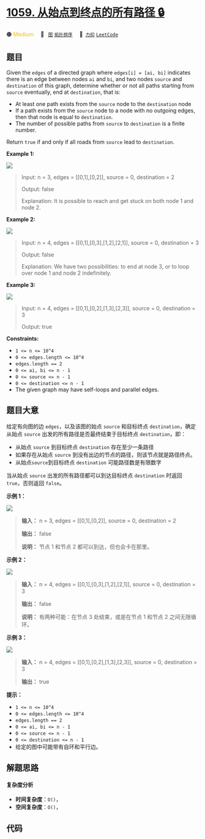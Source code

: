 # [1059. 从始点到终点的所有路径 🔒](https://2xiao.github.io/leetcode-js/problem/1059.html)

🟠 <font color=#ffb800>Medium</font>&emsp; 🔖&ensp; [`图`](/tag/graph.md) [`拓扑排序`](/tag/topological-sort.md)&emsp; 🔗&ensp;[`力扣`](https://leetcode.cn/problems/all-paths-from-source-lead-to-destination) [`LeetCode`](https://leetcode.com/problems/all-paths-from-source-lead-to-destination)

## 题目

Given the `edges` of a directed graph where `edges[i] = [ai, bi]` indicates
there is an edge between nodes `ai` and `bi`, and two nodes `source` and
`destination` of this graph, determine whether or not all paths starting from
`source` eventually, end at `destination`, that is:

  * At least one path exists from the `source` node to the `destination` node
  * If a path exists from the `source` node to a node with no outgoing edges, then that node is equal to `destination`.
  * The number of possible paths from `source` to `destination` is a finite number.

Return `true` if and only if all roads from `source` lead to `destination`.



**Example 1:**

![](https://fastly.jsdelivr.net/gh/doocs/leetcode@main/solution/1000-1099/1059.All%20Paths%20from%20Source%20Lead%20to%20Destination/images/485_example_1.png)

> Input: n = 3, edges = [[0,1],[0,2]], source = 0, destination = 2
> 
> Output: false
> 
> Explanation: It is possible to reach and get stuck on both node 1 and node 2.

**Example 2:**

![](https://fastly.jsdelivr.net/gh/doocs/leetcode@main/solution/1000-1099/1059.All%20Paths%20from%20Source%20Lead%20to%20Destination/images/485_example_2.png)

> Input: n = 4, edges = [[0,1],[0,3],[1,2],[2,1]], source = 0, destination = 3
> 
> Output: false
> 
> Explanation: We have two possibilities: to end at node 3, or to loop over node 1 and node 2 indefinitely.

**Example 3:**

![](https://fastly.jsdelivr.net/gh/doocs/leetcode@main/solution/1000-1099/1059.All%20Paths%20from%20Source%20Lead%20to%20Destination/images/485_example_3.png)

> Input: n = 4, edges = [[0,1],[0,2],[1,3],[2,3]], source = 0, destination = 3
> 
> Output: true

**Constraints:**

  * `1 <= n <= 10^4`
  * `0 <= edges.length <= 10^4`
  * `edges.length == 2`
  * `0 <= ai, bi <= n - 1`
  * `0 <= source <= n - 1`
  * `0 <= destination <= n - 1`
  * The given graph may have self-loops and parallel edges.


## 题目大意

给定有向图的边 `edges`，以及该图的始点 `source` 和目标终点 `destination`，确定从始点 `source`
出发的所有路径是否最终结束于目标终点 `destination`，即：

  * 从始点 `source` 到目标终点 `destination` 存在至少一条路径
  * 如果存在从始点 `source` 到没有出边的节点的路径，则该节点就是路径终点。
  * 从始点`source`到目标终点 `destination` 可能路径数是有限数字

当从始点 `source` 出发的所有路径都可以到达目标终点 `destination` 时返回 `true`，否则返回 `false`。



**示例 1：**

![](https://fastly.jsdelivr.net/gh/doocs/leetcode@main/solution/1000-1099/1059.All%20Paths%20from%20Source%20Lead%20to%20Destination/images/485_example_1.png)

> 
> 
> 
> 
> 
> **输入：** n = 3, edges = [[0,1],[0,2]], source = 0, destination = 2
> 
> **输出：** false
> 
> **说明：** 节点 1 和节点 2 都可以到达，但也会卡在那里。
> 
> 

**示例 2：**

![](https://fastly.jsdelivr.net/gh/doocs/leetcode@main/solution/1000-1099/1059.All%20Paths%20from%20Source%20Lead%20to%20Destination/images/485_example_2.png)

> 
> 
> 
> 
> 
> **输入：** n = 4, edges = [[0,1],[0,3],[1,2],[2,1]], source = 0, destination = 3
> 
> **输出：** false
> 
> **说明：** 有两种可能：在节点 3 处结束，或是在节点 1 和节点 2 之间无限循环。
> 
> 

**示例 3：**

![](https://fastly.jsdelivr.net/gh/doocs/leetcode@main/solution/1000-1099/1059.All%20Paths%20from%20Source%20Lead%20to%20Destination/images/485_example_3.png)

> 
> 
> 
> 
> 
> **输入：** n = 4, edges = [[0,1],[0,2],[1,3],[2,3]], source = 0, destination = 3
> 
> **输出：** true
> 
> 



**提示：**

  * `1 <= n <= 10^4`
  * `0 <= edges.length <= 10^4`
  * `edges.length == 2`
  * `0 <= ai, bi <= n - 1`
  * `0 <= source <= n - 1`
  * `0 <= destination <= n - 1`
  * 给定的图中可能带有自环和平行边。


## 解题思路

#### 复杂度分析

- **时间复杂度**：`O()`，
- **空间复杂度**：`O()`，

## 代码

```javascript

```